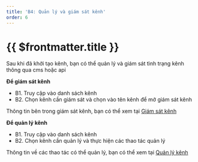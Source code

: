 ```yaml
---
title: 'B4: Quản lý và giám sát kênh'
order: 6
---
```


# {{ $frontmatter.title }}

Sau khi đã khởi tạo kênh, bạn có thể quản lý và giám sát tình trạng kênh thông qua cms hoặc api

**Để giám sát kênh**

+ B1. Truy cập vào danh sách kênh
+ B2. Chọn kênh cần giám sát và chọn vào tên kênh để mở giám sát kênh

Thông tin bên trong giám sát kênh, bạn có thể xem tại  [Giám sát kênh](../06-monitor-manage/02-monitor.md)

**Để quản lý kênh**

+ B1. Truy cập vào danh sách kênh
+ B2. Chọn kênh cần quản lý và thực hiện các thao tác quản lý

Thông tin về các thao tác có thể quản lý, bạn có thể xem tại  [Quản lý kênh](../06-monitor-manage/01-manage-service.md) 